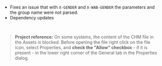 - Fixes an issue that with `X-GENDER` and `X-WAB-GENDER` the parameters and the group name were not parsed.
- Dependency updates

&nbsp;
>**Project reference:** On some systems, the content of the CHM file in the Assets is blocked. Before opening the file right click on the file icon, select Properties, and **check the "Allow" checkbox** - if it is present - in the lower right corner of the General tab in the Properties dialog.